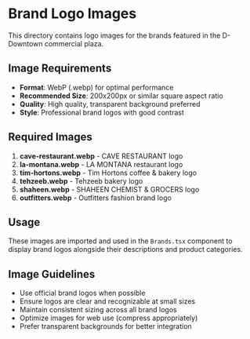 # Brand Logo Images

This directory contains logo images for the brands featured in the D-Downtown commercial plaza.

## Image Requirements

- **Format**: WebP (.webp) for optimal performance
- **Recommended Size**: 200x200px or similar square aspect ratio
- **Quality**: High quality, transparent background preferred
- **Style**: Professional brand logos with good contrast

## Required Images

1. **cave-restaurant.webp** - CAVE RESTAURANT logo
2. **la-montana.webp** - LA MONTANA restaurant logo
3. **tim-hortons.webp** - Tim Hortons coffee & bakery logo
4. **tehzeeb.webp** - Tehzeeb bakery logo
5. **shaheen.webp** - SHAHEEN CHEMIST & GROCERS logo
6. **outfitters.webp** - Outfitters fashion brand logo

## Usage

These images are imported and used in the `Brands.tsx` component to display brand logos alongside their descriptions and product categories.

## Image Guidelines

- Use official brand logos when possible
- Ensure logos are clear and recognizable at small sizes
- Maintain consistent sizing across all brand logos
- Optimize images for web use (compress appropriately)
- Prefer transparent backgrounds for better integration
